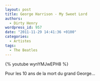 ```yaml
---
layout: post
title: George Harrison - My Sweet Lord
authors:
  - Dirty Henry
wordpress_id: 957
date: "2011-11-29 14:41:36 +0100"
categories:
  - Artistes
tags:
  - The Beatles
---
```


{% youtube wynYMJwEPH8 %}

Pour les 10 ans de la mort du grand George…
